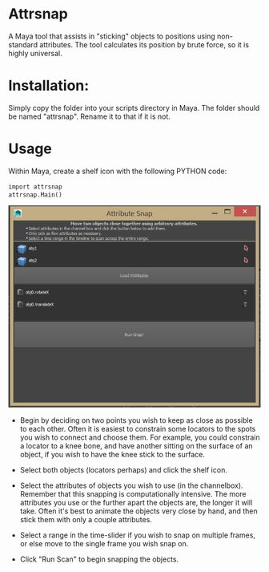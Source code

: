 # Attrsnap

A Maya tool that assists in "sticking" objects to positions using non-standard attributes.
The tool calculates its position by brute force, so it is highly universal.

# Installation:

Simply copy the folder into your scripts directory in Maya. The folder should be named "attrsnap". Rename it to that if it is not.

# Usage

Within Maya, create a shelf icon with the following PYTHON code:

	import attrsnap
	attrsnap.Main()

![Screenshot](screen.jpg)

* Begin by deciding on two points you wish to keep as close as possible to each other. Often it is easiest to constrain some locators to the spots you wish to connect and choose them. For example, you could constrain a locator to a knee bone, and have another sitting on the surface of an object, if you wish to have the knee stick to the surface.

* Select both objects (locators perhaps) and click the shelf icon.

* Select the attributes of objects you wish to use (in the channelbox). Remember that this snapping is computationally intensive. The more attributes you use or the further apart the objects are, the longer it will take. Often it's best to animate the objects very close by hand, and then stick them with only a couple attributes.

* Select a range in the time-slider if you wish to snap on multiple frames, or else move to the single frame you wish snap on.

* Click "Run Scan" to begin snapping the objects.
